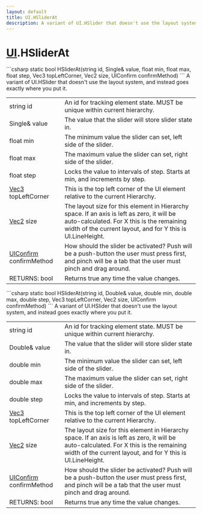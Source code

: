 ```yaml
---
layout: default
title: UI.HSliderAt
description: A variant of UI.HSlider that doesn't use the layout system, and instead goes exactly where you put it.
---
```

# [UI]({{site.url}}/Pages/Reference/UI.html).HSliderAt

<div class='signature' markdown='1'>
```csharp
static bool HSliderAt(string id, Single& value, float min, float max, float step, Vec3 topLeftCorner, Vec2 size, UIConfirm confirmMethod)
```
A variant of UI.HSlider that doesn't use the layout
system, and instead goes exactly where you put it.
</div>

|  |  |
|--|--|
|string id|An id for tracking element state. MUST be unique             within current hierarchy.|
|Single& value|The value that the slider will store slider              state in.|
|float min|The minimum value the slider can set, left side              of the slider.|
|float max|The maximum value the slider can set, right              side of the slider.|
|float step|Locks the value to intervals of step. Starts              at min, and increments by step.|
|[Vec3]({{site.url}}/Pages/Reference/Vec3.html) topLeftCorner|This is the top left corner of the UI             element relative to the current Hierarchy.|
|[Vec2]({{site.url}}/Pages/Reference/Vec2.html) size|The layout size for this element in Hierarchy             space. If an axis is left as zero, it will be auto-calculated. For             X this is the remaining width of the current layout, and for Y this             is UI.LineHeight.|
|[UIConfirm]({{site.url}}/Pages/Reference/UIConfirm.html) confirmMethod|How should the slider be activated?             Push will be a push-button the user must press first, and pinch             will be a tab that the user must pinch and drag around.|
|RETURNS: bool|Returns true any time the value changes.|

<div class='signature' markdown='1'>
```csharp
static bool HSliderAt(string id, Double& value, double min, double max, double step, Vec3 topLeftCorner, Vec2 size, UIConfirm confirmMethod)
```
A variant of UI.HSlider that doesn't use the layout
system, and instead goes exactly where you put it.
</div>

|  |  |
|--|--|
|string id|An id for tracking element state. MUST be unique             within current hierarchy.|
|Double& value|The value that the slider will store slider              state in.|
|double min|The minimum value the slider can set, left side              of the slider.|
|double max|The maximum value the slider can set, right              side of the slider.|
|double step|Locks the value to intervals of step. Starts              at min, and increments by step.|
|[Vec3]({{site.url}}/Pages/Reference/Vec3.html) topLeftCorner|This is the top left corner of the UI             element relative to the current Hierarchy.|
|[Vec2]({{site.url}}/Pages/Reference/Vec2.html) size|The layout size for this element in Hierarchy             space. If an axis is left as zero, it will be auto-calculated. For             X this is the remaining width of the current layout, and for Y this             is UI.LineHeight.|
|[UIConfirm]({{site.url}}/Pages/Reference/UIConfirm.html) confirmMethod|How should the slider be activated?             Push will be a push-button the user must press first, and pinch             will be a tab that the user must pinch and drag around.|
|RETURNS: bool|Returns true any time the value changes.|




